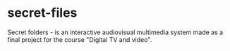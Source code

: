 # secret-files
 Secret folders - is an interactive audiovisual multimedia system made as a final project for the course "Digital TV and video".
